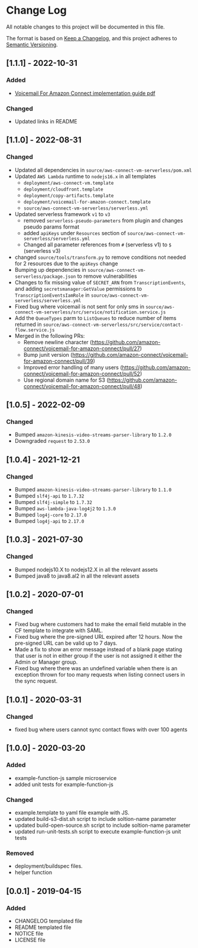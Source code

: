 # Change Log
All notable changes to this project will be documented in this file.

The format is based on [Keep a Changelog](https://keepachangelog.com/en/1.0.0/),
and this project adheres to [Semantic Versioning](https://semver.org/spec/v2.0.0.html).

## [1.1.1] - 2022-10-31
### Added
- [Voicemail For Amazon Connect implementation guide pdf](voicemail-for-amazon-connect-implementation-guide.pdf)

### Changed
- Updated links in README

## [1.1.0] - 2022-08-31
### Changed
- Updated all dependencies in `source/aws-connect-vm-serverless/pom.xml`
- Updated `AWS Lambda` runtime to `nodejs16.x` in all templates
    - `deployment/aws-connect-vm.template`
    - `deployment/cloudfront.template`
    - `deployment/copy-artifacts.template`
    - `deployment/voicemail-for-amazon-connect.template`
    - `source/aws-connect-vm-serverless/serverless.yml`
- Updated serverless framework `v1` to `v3`
  - removed `serverless-pseudo-parameters` from plugin and changes pseudo params format
  - added `apiKeys` under `Resources` section of `source/aws-connect-vm-serverless/serverless.yml`
  - Changed all parameter references from `#` (serverless v1) to `$` (serverless v3)
- changed `source/tools/transform.py` to remove conditions not needed for 2 resources due to the `apiKeys` change
- Bumping up dependencies in `source/aws-connect-vm-serverless/package.json` to remove vulnerabilities
- Changes to fix missing value of `SECRET_ARN` from `TranscriptionEvents`, and adding `secretsmanager:GetValue` permissions to `TranscriptionEventsIamRole` in `source/aws-connect-vm-serverless/serverless.yml`
- Fixed bug where voicemail is not sent for only sms in `source/aws-connect-vm-serverless/src/service/notification.service.js`
- Add the `QueueTypes` parm to `ListQueues` to reduce number of items returned in `source/aws-connect-vm-serverless/src/service/contact-flow.service.js`
- Merged in the following PRs:
  - Remove newline character (https://github.com/amazon-connect/voicemail-for-amazon-connect/pull/27)
  - Bump junit version (https://github.com/amazon-connect/voicemail-for-amazon-connect/pull/39)
  - Improved error handling of many users (https://github.com/amazon-connect/voicemail-for-amazon-connect/pull/52)
  - Use regional domain name for S3 (https://github.com/amazon-connect/voicemail-for-amazon-connect/pull/48)
## [1.0.5] - 2022-02-09
### Changed
- Bumped `amazon-kinesis-video-streams-parser-library` to `1.2.0`
- Downgraded `request` to `2.53.0`
## [1.0.4] - 2021-12-21
### Changed
- Bumped `amazon-kinesis-video-streams-parser-library` to `1.1.0`
- Bumped `slf4j-api` to `1.7.32`
- Bumped `slf4j-simple` to `1.7.32`
- Bumped `aws-lambda-java-log4j2` to `1.3.0`
- Bumped `log4j-core` to `2.17.0`
- Bumped `log4j-api` to `2.17.0`

## [1.0.3] - 2021-07-30
### Changed
- Bumped nodejs10.X to nodejs12.X in all the relevant assets
- Bumped java8 to java8.al2 in all the relevant assets

## [1.0.2] - 2020-07-01
### Changed
- Fixed bug where customers had to make the email field mutable in the CF template to integrate with SAML.
- Fixed bug where the pre-signed URL expired after 12 hours. Now the pre-signed URL can be valid up to 7 days.
- Made a fix to show an error message instead of a blank page stating that user is not in either group if the user is not assigned it either the Admin or Manager group.
- Fixed bug where there was an undefined variable when there is an exception thrown for too many requests when listing connect users in the sync request.

## [1.0.1] - 2020-03-31
### Changed
- fixed bug where users cannot sync contact flows with over 100 agents

## [1.0.0] - 2020-03-20
### Added
- example-function-js sample microservice
- added unit tests for example-function-js

### Changed
- example.template to yaml file example with JS.
- updated build-s3-dist.sh script to include soltion-name parameter
- updated build-open-source.sh script to include soltion-name parameter
- updated run-unit-tests.sh script to execute example-function-js unit tests

### Removed
- deployment/buildspec files.
- helper function

## [0.0.1] - 2019-04-15
### Added
- CHANGELOG templated file
- README templated file
- NOTICE file
- LICENSE file
